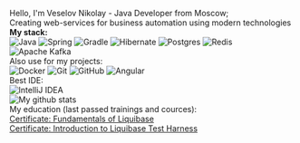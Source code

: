 Hello, I'm Veselov Nikolay - Java Developer from Moscow; <br>
Creating web-services for business automation using modern technologies<br>
<b>My stack:</b><br>
![Java](https://img.shields.io/badge/java-%23ED8B00.svg?style=for-the-badge&logo=openjdk&logoColor=white)
![Spring](https://img.shields.io/badge/spring-%236DB33F.svg?style=for-the-badge&logo=spring&logoColor=white)
![Gradle](https://img.shields.io/badge/Gradle-02303A.svg?style=for-the-badge&logo=Gradle&logoColor=white)
![Hibernate](https://img.shields.io/badge/Hibernate-59666C?style=for-the-badge&logo=Hibernate&logoColor=white)
![Postgres](https://img.shields.io/badge/postgres-%23316192.svg?style=for-the-badge&logo=postgresql&logoColor=white)
![Redis](https://img.shields.io/badge/redis-%23DD0031.svg?style=for-the-badge&logo=redis&logoColor=white)
![Apache Kafka](https://img.shields.io/badge/Apache%20Kafka-000?style=for-the-badge&logo=apachekafka)
<br>
Also use for my projects:<br>
![Docker](https://img.shields.io/badge/docker-%230db7ed.svg?style=for-the-badge&logo=docker&logoColor=white)
![Git](https://img.shields.io/badge/git-%23F05033.svg?style=for-the-badge&logo=git&logoColor=white)
![GitHub](https://img.shields.io/badge/github-%23121011.svg?style=for-the-badge&logo=github&logoColor=white)
![Angular](https://img.shields.io/badge/angular-%23DD0031.svg?style=for-the-badge&logo=angular&logoColor=white)
<br>
Best IDE:<br>
![IntelliJ IDEA](https://img.shields.io/badge/IntelliJIDEA-000000.svg?style=for-the-badge&logo=intellij-idea&logoColor=white)
<br>
![My github stats](https://github-readme-stats.vercel.app/api?username=veselovnd88&show_icons=true&theme=slateorange )
<br>
My education (last passed trainings and cources):<br>
[Certificate: Fundamentals of Liquibase](https://github.com/Veselovnd88/Veselovnd88/files/13066973/certification-Fundamentals-of-Liquibase-Veselovnd.pdf) <br>
[Certificate: Introduction to Liquibase Test Harness](https://github.com/Veselovnd88/Veselovnd88/files/13195594/certification-Introduction-to-Liquibase-Test-Harness-Veselovnd.pdf)
